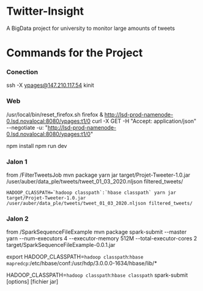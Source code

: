 # Twitter-Insight
A BigData project for university to monitor large amounts of tweets

# Commands for the Project

### Conection
ssh -X ypages@147.210.117.54
kinit

### Web
/usr/local/bin/reset_firefox.sh 
firefox &
http://lsd-prod-namenode-0.lsd.novalocal:8080/ypages:t1/0
curl -X GET -H "Accept: application/json" --negotiate -u: "http://lsd-prod-namenode-0.lsd.novalocal:8080/ypages:t1/0"

npm install
npm run dev

### Jalon 1
from /FilterTweetsJob
    mvn package
    yarn jar target/Projet-Tweeter-1.0.jar /user/auber/data_ple/tweets/tweet_01_03_2020.nljson filtered_tweets/

    HADOOP_CLASSPATH=`hadoop classpath`:`hbase classpath` yarn jar target/Projet-Tweeter-1.0.jar /user/auber/data_ple/tweets/tweet_01_03_2020.nljson filtered_tweets/

### Jalon 2
from /SparkSequenceFileExample
    mvn package 
    spark-submit --master yarn --num-executors 4 --executor-memory 512M --total-executor-cores 2 target/SparkSequenceFileExample-0.0.1.jar

export HADOOP_CLASSPATH=`hadoop classpath`:`hbase mapredcp`:/etc/hbase/conf:/usr/hdp/3.0.0.0-1634/hbase/lib/*

HADOOP_CLASSPATH=`hadoop classpath`:`hbase classpath` spark-submit [options] [fichier jar]
